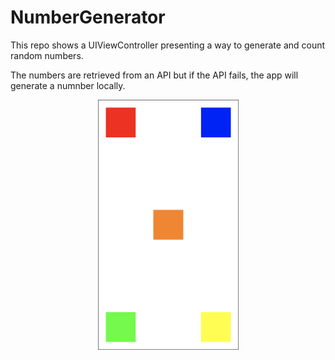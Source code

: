 # NumberGenerator
This repo shows a UIViewController presenting a way to generate and count random numbers. 

The numbers are retrieved from an API but if the API fails, the app will generate a numnber locally.

<p align="center">
	<a href="https://github.com/StevenWorrall/Swift-Practice/tree/master/AutoLayout/BasicAutoLayout.playground"><img src="https://github.com/StevenWorrall/Swift-Practice/blob/master/Pictures/BasicAutoLayout.png" height=400px width=auto ></a>
</p>